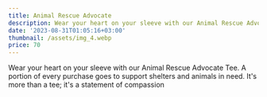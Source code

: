 ```yaml
---
title: Animal Rescue Advocate
description: Wear your heart on your sleeve with our Animal Rescue Advocate Tee.
date: '2023-08-31T01:05:16+03:00'
thumbnail: /assets/img_4.webp
price: 70
---
```

Wear your heart on your sleeve with our Animal Rescue Advocate Tee. A portion of every purchase goes to support shelters and animals in need. It's more than a tee; it's a statement of compassion
